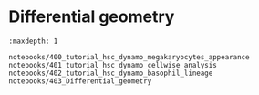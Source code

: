 # Differential geometry


```{toctree}
:maxdepth: 1

notebooks/400_tutorial_hsc_dynamo_megakaryocytes_appearance
notebooks/401_tutorial_hsc_dynamo_cellwise_analysis
notebooks/402_tutorial_hsc_dynamo_basophil_lineage
notebooks/403_Differential_geometry


```
